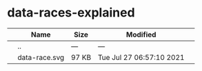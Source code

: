 data-races-explained
====================

<table><thead><tr class="header"><th></th><th>Name</th><th>Size</th><th>Modified</th><th></th></tr></thead><tbody><tr class="odd"><td></td><td><span class="goup">..</span></td><td>—</td><td>—</td><td></td></tr><tr class="even"><td></td><td><span class="name">data-race.svg</span></td><td>97 KB</td><td>Tue Jul 27 06:57:10 2021</td><td></td></tr></tbody></table>
